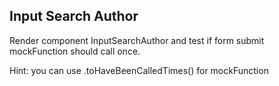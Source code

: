 ## Input Search Author


Render component InputSearchAuthor and test if form submit mockFunction should call once.

Hint: you can use .toHaveBeenCalledTimes() for mockFunction